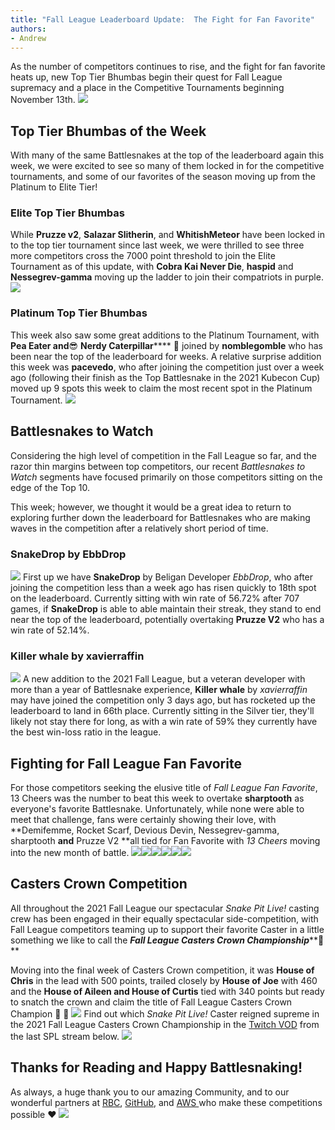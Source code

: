 ```yaml
---
title: "Fall League Leaderboard Update:  The Fight for Fan Favorite"
authors:
- Andrew
---
```


As the number of competitors continues to rise, and the fight for fan favorite heats up, new Top Tier Bhumbas begin their quest for Fall League supremacy and a place in the Competitive Tournaments beginning November 13th.
![](./img/image-74.png)
## Top Tier Bhumbas of the Week

With many of the same Battlesnakes at the top of the leaderboard again this week, we were excited to see so many of them locked in for the competitive tournaments, and some of our favorites of the season moving up from the Platinum to Elite Tier! 

### Elite Top Tier Bhumbas

While **Pruzze v2**, **Salazar Slitherin**, and **WhitishMeteor** have been locked in to the top tier tournament since last week, we were thrilled to see three more competitors cross the 7000 point threshold to join the Elite Tournament as of this update, with **Cobra Kai Never Die**, **haspid** and **Nessegrev-gamma** moving up the ladder to join their compatriots in purple.
![](./img/image-95.png)
### Platinum Top Tier Bhumbas

This week also saw some great additions to the Platinum Tournament, with **Pea Eater **and****😎 ****Nerdy Caterpillar******** 🐛 joined by **nomblegomble** who has been near the top of the leaderboard for weeks. A relative surprise addition this week was **pacevedo**, who after joining the competition just over a week ago (following their finish as the Top Battlesnake in the 2021 Kubecon Cup) moved up 9 spots this week to claim the most recent spot in the Platinum Tournament.
![](./img/image-96.png)
## Battlesnakes to Watch

Considering the high level of competition in the Fall League so far, and the razor thin margins between top competitors, our recent *Battlesnakes to Watch* segments have focused primarily on those competitors sitting on the edge of the Top 10.

This week; however, we thought it would be a great idea to return to exploring further down the leaderboard for Battlesnakes who are making waves in the competition after a relatively short period of time. 

### SnakeDrop by EbbDrop
![](./img/image-91.png)
First up we have **SnakeDrop** by Beligan Developer *EbbDrop*, who after joining the competition less than a week ago has risen quickly to 18th spot on the leaderboard. Currently sitting with win rate of 56.72% after 707 games, if **SnakeDrop** is able to able maintain their streak, they stand to end near the top of the leaderboard, potentially overtaking **Pruzze V2** who has a win rate of 52.14%.

### Killer whale by xavierraffin
![](./img/image-94.png)
A new addition to the 2021 Fall League, but a veteran developer with more than a year of Battlesnake experience, **Killer whale** by *xavierraffin* may have joined the competition only 3 days ago, but has rocketed up the leaderboard to land in 66th place. Currently sitting in the Silver tier, they'll likely not stay there for long, as with a win rate of 59% they currently have the best win-loss ratio in the league.

## Fighting for Fall League Fan Favorite 	

For those competitors seeking the elusive title of *Fall League Fan Favorite*, 13 Cheers was the number to beat this week to overtake **sharptooth** as everyone's favorite Battlesnake. Unfortunately, while none were able to meet that challenge, fans were certainly showing their love, with **Demifemme, Rocket Scarf, Devious Devin, Nessegrev-gamma, sharptooth **and** Pruzze V2 **all tied for Fan Favorite with *13 Cheers* moving into the new month of battle.
![](./img/image-82.png)![](./img/image-97.png)![](./img/image-84.png)![](./img/image-87.png)![](./img/image-88.png)![](./img/image-86.png)
## Casters Crown Competition

All throughout the 2021 Fall League our spectacular *Snake Pit Live!* casting crew has been engaged in their equally spectacular side-competition, with Fall League competitors teaming up to support their favorite Caster in a little something we like to call the ***Fall League Casters Crown Championship*****👑**

Moving into the final week of Casters Crown competition, it was **House of Chris** in the lead with 500 points, trailed closely by **House of Joe** with 460 and the **House of Aileen **and** House of Curtis** tied with 340 points but ready to snatch the crown and claim the title of Fall League Casters Crown Champion 🤴 👸
![](./img/image-99.png)
Find out which *Snake Pit Live!* Caster reigned supreme in the 2021 Fall League Casters Crown Championship in the [Twitch VOD](https://www.twitch.tv/videos/1191386850) from the last SPL stream below.
[![](./img/image-100.png)](https://www.twitch.tv/videos/1191386850)
## Thanks for Reading and Happy Battlesnaking!

As always, a huge thank you to our amazing Community, and to our wonderful partners at [RBC](https://jobs.rbc.com/ca/en/featuredopportunities/technology-jobs), [GitHub](https://github.com/), and [AWS ](https://aws.amazon.com/what-is-cloud-computing)who make these competitions possible ❤️‌
![](./img/Social-Media-Covers_Fall-League-2021_Fall-League-YouTube-Cover-01.png)
